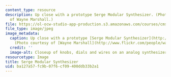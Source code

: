```yaml
---
content_type: resource
description: Up close with a prototype Serge Modular Synthesizer. (Photo courtesy
  of Wayne Marshall.)
file: https://ol-ocw-studio-app-production.s3.amazonaws.com/courses/cms-876-history-of-media-and-technology-sound-the-minority-report-radical-music-of-the-past-100-years-spring-2006/ba127a57fc9b07f6cf09400ddb33b2a1_cms-876s06.jpg
file_type: image/jpeg
image_metadata:
  caption: Up close with a prototype [Serge Modular Synthesizer](http://www.serge-fans.com/index.htm).
    (Photo courtesy of [Wayne Marshall](http://www.flickr.com/people/wayneandwax/).)
  credit: ''
  image-alt: Closeup of knobs, dials and wires on an analog synthesizer.
resourcetype: Image
title: Serge Modular Synthesizer
uid: ba127a57-fc9b-07f6-cf09-400ddb33b2a1
---
```

